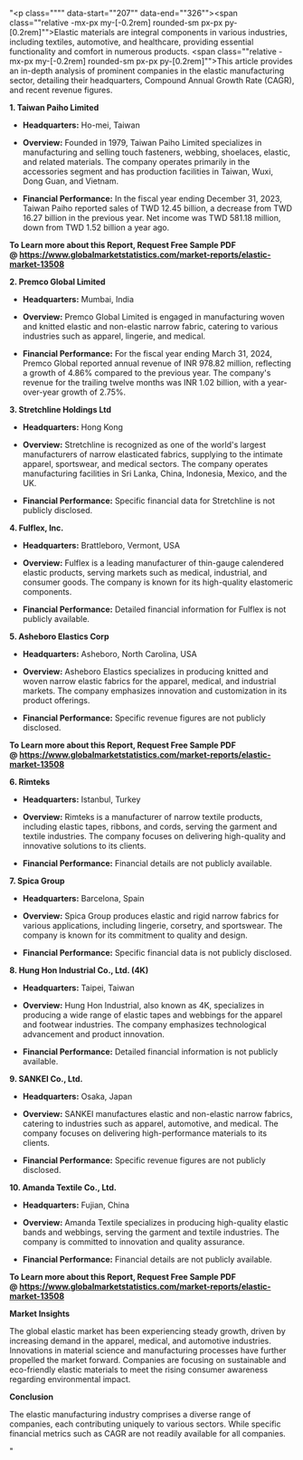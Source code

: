"<p class="""" data-start=""207"" data-end=""326""><span class=""relative -mx-px my-[-0.2rem] rounded-sm px-px py-[0.2rem]"">Elastic materials are integral components in various industries, including textiles, automotive, and healthcare, providing essential functionality and comfort in numerous products.</span> <span class=""relative -mx-px my-[-0.2rem] rounded-sm px-px py-[0.2rem]"">This article provides an in-depth analysis of prominent companies in the elastic manufacturing sector, detailing their headquarters, Compound Annual Growth Rate (CAGR), and recent revenue figures.</span></p>
<p class="""" data-start=""328"" data-end=""355""><strong data-start=""328"" data-end=""355"">1. Taiwan Paiho Limited</strong></p>
<ul data-start=""357"" data-end=""829"">
<li class="""" data-start=""357"" data-end=""458"">
<p class="""" data-start=""359"" data-end=""458""><strong data-start=""359"" data-end=""376"">Headquarters:</strong> <span class=""relative -mx-px my-[-0.2rem] rounded-sm px-px py-[0.2rem]"">Ho-mei, Taiwan</span></p>
</li>
<li class="""" data-start=""459"" data-end=""634"">
<p class="""" data-start=""461"" data-end=""634""><strong data-start=""461"" data-end=""474"">Overview:</strong> <span class=""relative -mx-px my-[-0.2rem] rounded-sm px-px py-[0.2rem]"">Founded in 1979, Taiwan Paiho Limited specializes in manufacturing and selling touch fasteners, webbing, shoelaces, elastic, and related materials.</span> <span class=""relative -mx-px my-[-0.2rem] rounded-sm px-px py-[0.2rem]"">The company operates primarily in the accessories segment and has production facilities in Taiwan, Wuxi, Dong Guan, and Vietnam.</span>&nbsp;</p>
</li>
<li class="""" data-start=""635"" data-end=""829"">
<p class="""" data-start=""637"" data-end=""829""><strong data-start=""637"" data-end=""663"">Financial Performance:</strong> <span class=""relative -mx-px my-[-0.2rem] rounded-sm px-px py-[0.2rem]"">In the fiscal year ending December 31, 2023, Taiwan Paiho reported sales of TWD 12.45 billion, a decrease from TWD 16.27 billion in the previous year.</span> <span class=""relative -mx-px my-[-0.2rem] rounded-sm px-px py-[0.2rem]"">Net income was TWD 581.18 million, down from TWD 1.52 billion a year ago.</span></p>
</li>
</ul>
<p><strong>To Learn more about this Report, Request Free Sample PDF @&nbsp;<a href=""https://www.globalmarketstatistics.com/market-reports/elastic-market-13508"">https://www.globalmarketstatistics.com/market-reports/elastic-market-13508</a></strong></p>
<p class="""" data-start=""831"" data-end=""859""><strong data-start=""831"" data-end=""859"">2. Premco Global Limited</strong></p>
<ul data-start=""861"" data-end=""1263"">
<li class="""" data-start=""861"" data-end=""966"">
<p class="""" data-start=""863"" data-end=""966""><strong data-start=""863"" data-end=""880"">Headquarters:</strong> <span class=""relative -mx-px my-[-0.2rem] rounded-sm px-px py-[0.2rem]"">Mumbai, India</span></p>
</li>
<li class="""" data-start=""967"" data-end=""1068"">
<p class="""" data-start=""969"" data-end=""1068""><strong data-start=""969"" data-end=""982"">Overview:</strong> <span class=""relative -mx-px my-[-0.2rem] rounded-sm px-px py-[0.2rem]"">Premco Global Limited is engaged in manufacturing woven and knitted elastic and non-elastic narrow fabric, catering to various industries such as apparel, lingerie, and medical.</span></p>
</li>
<li class="""" data-start=""1069"" data-end=""1263"">
<p class="""" data-start=""1071"" data-end=""1263""><strong data-start=""1071"" data-end=""1097"">Financial Performance:</strong> <span class=""relative -mx-px my-[-0.2rem] rounded-sm px-px py-[0.2rem]"">For the fiscal year ending March 31, 2024, Premco Global reported annual revenue of INR 978.82 million, reflecting a growth of 4.86% compared to the previous year.</span> <span class=""relative -mx-px my-[-0.2rem] rounded-sm px-px py-[0.2rem]"">The company's revenue for the trailing twelve months was INR 1.02 billion, with a year-over-year growth of 2.75%.</span></p>
</li>
</ul>
<p class="""" data-start=""1265"" data-end=""1296""><strong data-start=""1265"" data-end=""1296"">3. Stretchline Holdings Ltd</strong></p>
<ul data-start=""1298"" data-end=""1660"">
<li class="""" data-start=""1298"" data-end=""1403"">
<p class="""" data-start=""1300"" data-end=""1403""><strong data-start=""1300"" data-end=""1317"">Headquarters:</strong> <span class=""relative -mx-px my-[-0.2rem] rounded-sm px-px py-[0.2rem]"">Hong Kong</span></p>
</li>
<li class="""" data-start=""1404"" data-end=""1545"">
<p class="""" data-start=""1406"" data-end=""1545""><strong data-start=""1406"" data-end=""1419"">Overview:</strong> <span class=""relative -mx-px my-[-0.2rem] rounded-sm px-px py-[0.2rem]"">Stretchline is recognized as one of the world's largest manufacturers of narrow elasticated fabrics, supplying to the intimate apparel, sportswear, and medical sectors.</span> <span class=""relative -mx-px my-[-0.2rem] rounded-sm px-px py-[0.2rem]"">The company operates manufacturing facilities in Sri Lanka, China, Indonesia, Mexico, and the UK.</span></p>
</li>
<li class="""" data-start=""1546"" data-end=""1660"">
<p class="""" data-start=""1548"" data-end=""1660""><strong data-start=""1548"" data-end=""1574"">Financial Performance:</strong> <span class=""relative -mx-px my-[-0.2rem] rounded-sm px-px py-[0.2rem]"">Specific financial data for Stretchline is not publicly disclosed.</span></p>
</li>
</ul>
<p class="""" data-start=""1662"" data-end=""1682""><strong data-start=""1662"" data-end=""1682"">4. Fulflex, Inc.</strong></p>
<ul data-start=""1684"" data-end=""2046"">
<li class="""" data-start=""1684"" data-end=""1789"">
<p class="""" data-start=""1686"" data-end=""1789""><strong data-start=""1686"" data-end=""1703"">Headquarters:</strong> <span class=""relative -mx-px my-[-0.2rem] rounded-sm px-px py-[0.2rem]"">Brattleboro, Vermont, USA</span></p>
</li>
<li class="""" data-start=""1790"" data-end=""1931"">
<p class="""" data-start=""1792"" data-end=""1931""><strong data-start=""1792"" data-end=""1805"">Overview:</strong> <span class=""relative -mx-px my-[-0.2rem] rounded-sm px-px py-[0.2rem]"">Fulflex is a leading manufacturer of thin-gauge calendered elastic products, serving markets such as medical, industrial, and consumer goods.</span> <span class=""relative -mx-px my-[-0.2rem] rounded-sm px-px py-[0.2rem]"">The company is known for its high-quality elastomeric components.</span></p>
</li>
<li class="""" data-start=""1932"" data-end=""2046"">
<p class="""" data-start=""1934"" data-end=""2046""><strong data-start=""1934"" data-end=""1960"">Financial Performance:</strong> <span class=""relative -mx-px my-[-0.2rem] rounded-sm px-px py-[0.2rem]"">Detailed financial information for Fulflex is not publicly available.</span></p>
</li>
</ul>
<p class="""" data-start=""2048"" data-end=""2077""><strong data-start=""2048"" data-end=""2077"">5. Asheboro Elastics Corp</strong></p>
<ul data-start=""2079"" data-end=""2441"">
<li class="""" data-start=""2079"" data-end=""2184"">
<p class="""" data-start=""2081"" data-end=""2184""><strong data-start=""2081"" data-end=""2098"">Headquarters:</strong> <span class=""relative -mx-px my-[-0.2rem] rounded-sm px-px py-[0.2rem]"">Asheboro, North Carolina, USA</span></p>
</li>
<li class="""" data-start=""2185"" data-end=""2326"">
<p class="""" data-start=""2187"" data-end=""2326""><strong data-start=""2187"" data-end=""2200"">Overview:</strong> <span class=""relative -mx-px my-[-0.2rem] rounded-sm px-px py-[0.2rem]"">Asheboro Elastics specializes in producing knitted and woven narrow elastic fabrics for the apparel, medical, and industrial markets.</span> <span class=""relative -mx-px my-[-0.2rem] rounded-sm px-px py-[0.2rem]"">The company emphasizes innovation and customization in its product offerings.</span></p>
</li>
<li class="""" data-start=""2327"" data-end=""2441"">
<p class="""" data-start=""2329"" data-end=""2441""><strong data-start=""2329"" data-end=""2355"">Financial Performance:</strong> <span class=""relative -mx-px my-[-0.2rem] rounded-sm px-px py-[0.2rem]"">Specific revenue figures are not publicly disclosed.</span></p>
</li>
</ul>
<p class="""" data-start=""2443"" data-end=""2457""><strong data-start=""2443"" data-end=""2457""><strong>To Learn more about this Report, Request Free Sample PDF @&nbsp;<a href=""https://www.globalmarketstatistics.com/market-reports/elastic-market-13508"">https://www.globalmarketstatistics.com/market-reports/elastic-market-13508</a></strong></strong></p>
<p class="""" data-start=""2443"" data-end=""2457""><strong data-start=""2443"" data-end=""2457"">6. Rimteks</strong></p>
<ul data-start=""2459"" data-end=""2821"">
<li class="""" data-start=""2459"" data-end=""2564"">
<p class="""" data-start=""2461"" data-end=""2564""><strong data-start=""2461"" data-end=""2478"">Headquarters:</strong> <span class=""relative -mx-px my-[-0.2rem] rounded-sm px-px py-[0.2rem]"">Istanbul, Turkey</span></p>
</li>
<li class="""" data-start=""2565"" data-end=""2706"">
<p class="""" data-start=""2567"" data-end=""2706""><strong data-start=""2567"" data-end=""2580"">Overview:</strong> <span class=""relative -mx-px my-[-0.2rem] rounded-sm px-px py-[0.2rem]"">Rimteks is a manufacturer of narrow textile products, including elastic tapes, ribbons, and cords, serving the garment and textile industries.</span> <span class=""relative -mx-px my-[-0.2rem] rounded-sm px-px py-[0.2rem]"">The company focuses on delivering high-quality and innovative solutions to its clients.</span></p>
</li>
<li class="""" data-start=""2707"" data-end=""2821"">
<p class="""" data-start=""2709"" data-end=""2821""><strong data-start=""2709"" data-end=""2735"">Financial Performance:</strong> <span class=""relative -mx-px my-[-0.2rem] rounded-sm px-px py-[0.2rem]"">Financial details are not publicly available.</span></p>
</li>
</ul>
<p class="""" data-start=""2823"" data-end=""2841""><strong data-start=""2823"" data-end=""2841"">7. Spica Group</strong></p>
<ul data-start=""2843"" data-end=""3205"">
<li class="""" data-start=""2843"" data-end=""2948"">
<p class="""" data-start=""2845"" data-end=""2948""><strong data-start=""2845"" data-end=""2862"">Headquarters:</strong> <span class=""relative -mx-px my-[-0.2rem] rounded-sm px-px py-[0.2rem]"">Barcelona, Spain</span></p>
</li>
<li class="""" data-start=""2949"" data-end=""3090"">
<p class="""" data-start=""2951"" data-end=""3090""><strong data-start=""2951"" data-end=""2964"">Overview:</strong> <span class=""relative -mx-px my-[-0.2rem] rounded-sm px-px py-[0.2rem]"">Spica Group produces elastic and rigid narrow fabrics for various applications, including lingerie, corsetry, and sportswear.</span> <span class=""relative -mx-px my-[-0.2rem] rounded-sm px-px py-[0.2rem]"">The company is known for its commitment to quality and design.</span></p>
</li>
<li class="""" data-start=""3091"" data-end=""3205"">
<p class="""" data-start=""3093"" data-end=""3205""><strong data-start=""3093"" data-end=""3119"">Financial Performance:</strong> <span class=""relative -mx-px my-[-0.2rem] rounded-sm px-px py-[0.2rem]"">Specific financial data is not publicly disclosed.</span></p>
</li>
</ul>
<p class="""" data-start=""3207"" data-end=""3248""><strong data-start=""3207"" data-end=""3248"">8. Hung Hon Industrial Co., Ltd. (4K)</strong></p>
<ul data-start=""3250"" data-end=""3612"">
<li class="""" data-start=""3250"" data-end=""3355"">
<p class="""" data-start=""3252"" data-end=""3355""><strong data-start=""3252"" data-end=""3269"">Headquarters:</strong> <span class=""relative -mx-px my-[-0.2rem] rounded-sm px-px py-[0.2rem]"">Taipei, Taiwan</span></p>
</li>
<li class="""" data-start=""3356"" data-end=""3497"">
<p class="""" data-start=""3358"" data-end=""3497""><strong data-start=""3358"" data-end=""3371"">Overview:</strong> <span class=""relative -mx-px my-[-0.2rem] rounded-sm px-px py-[0.2rem]"">Hung Hon Industrial, also known as 4K, specializes in producing a wide range of elastic tapes and webbings for the apparel and footwear industries.</span> <span class=""relative -mx-px my-[-0.2rem] rounded-sm px-px py-[0.2rem]"">The company emphasizes technological advancement and product innovation.</span></p>
</li>
<li class="""" data-start=""3498"" data-end=""3612"">
<p class="""" data-start=""3500"" data-end=""3612""><strong data-start=""3500"" data-end=""3526"">Financial Performance:</strong> <span class=""relative -mx-px my-[-0.2rem] rounded-sm px-px py-[0.2rem]"">Detailed financial information is not publicly available.</span></p>
</li>
</ul>
<p class="""" data-start=""3614"" data-end=""3637""><strong data-start=""3614"" data-end=""3637"">9. SANKEI Co., Ltd.</strong></p>
<ul data-start=""3639"" data-end=""4001"">
<li class="""" data-start=""3639"" data-end=""3744"">
<p class="""" data-start=""3641"" data-end=""3744""><strong data-start=""3641"" data-end=""3658"">Headquarters:</strong> <span class=""relative -mx-px my-[-0.2rem] rounded-sm px-px py-[0.2rem]"">Osaka, Japan</span></p>
</li>
<li class="""" data-start=""3745"" data-end=""3886"">
<p class="""" data-start=""3747"" data-end=""3886""><strong data-start=""3747"" data-end=""3760"">Overview:</strong> <span class=""relative -mx-px my-[-0.2rem] rounded-sm px-px py-[0.2rem]"">SANKEI manufactures elastic and non-elastic narrow fabrics, catering to industries such as apparel, automotive, and medical.</span> <span class=""relative -mx-px my-[-0.2rem] rounded-sm px-px py-[0.2rem]"">The company focuses on delivering high-performance materials to its clients.</span></p>
</li>
<li class="""" data-start=""3887"" data-end=""4001"">
<p class="""" data-start=""3889"" data-end=""4001""><strong data-start=""3889"" data-end=""3915"">Financial Performance:</strong> <span class=""relative -mx-px my-[-0.2rem] rounded-sm px-px py-[0.2rem]"">Specific revenue figures are not publicly disclosed.</span></p>
</li>
</ul>
<p class="""" data-start=""4003"" data-end=""4035""><strong data-start=""4003"" data-end=""4035"">10. Amanda Textile Co., Ltd.</strong></p>
<ul data-start=""4037"" data-end=""4399"">
<li class="""" data-start=""4037"" data-end=""4142"">
<p class="""" data-start=""4039"" data-end=""4142""><strong data-start=""4039"" data-end=""4056"">Headquarters:</strong> <span class=""relative -mx-px my-[-0.2rem] rounded-sm px-px py-[0.2rem]"">Fujian, China</span></p>
</li>
<li class="""" data-start=""4143"" data-end=""4284"">
<p class="""" data-start=""4145"" data-end=""4284""><strong data-start=""4145"" data-end=""4158"">Overview:</strong> <span class=""relative -mx-px my-[-0.2rem] rounded-sm px-px py-[0.2rem]"">Amanda Textile specializes in producing high-quality elastic bands and webbings, serving the garment and textile industries.</span> <span class=""relative -mx-px my-[-0.2rem] rounded-sm px-px py-[0.2rem]"">The company is committed to innovation and quality assurance.</span></p>
</li>
<li class="""" data-start=""4285"" data-end=""4399"">
<p class="""" data-start=""4287"" data-end=""4399""><strong data-start=""4287"" data-end=""4313"">Financial Performance:</strong> <span class=""relative -mx-px my-[-0.2rem] rounded-sm px-px py-[0.2rem]"">Financial details are not publicly available.</span></p>
</li>
</ul>
<p class="""" data-start=""4401"" data-end=""4420""><strong data-start=""4401"" data-end=""4420""><strong>To Learn more about this Report, Request Free Sample PDF @&nbsp;<a href=""https://www.globalmarketstatistics.com/market-reports/elastic-market-13508"">https://www.globalmarketstatistics.com/market-reports/elastic-market-13508</a></strong></strong></p>
<p class="""" data-start=""4401"" data-end=""4420""><strong data-start=""4401"" data-end=""4420"">Market Insights</strong></p>
<p class="""" data-start=""4422"" data-end=""4587""><span class=""relative -mx-px my-[-0.2rem] rounded-sm px-px py-[0.2rem]"">The global elastic market has been experiencing steady growth, driven by increasing demand in the apparel, medical, and automotive industries.</span> <span class=""relative -mx-px my-[-0.2rem] rounded-sm px-px py-[0.2rem]"">Innovations in material science and manufacturing processes have further propelled the market forward.</span> <span class=""relative -mx-px my-[-0.2rem] rounded-sm px-px py-[0.2rem]"">Companies are focusing on sustainable and eco-friendly elastic materials to meet the rising consumer awareness regarding environmental impact.</span></p>
<p class="""" data-start=""4589"" data-end=""4603""><strong data-start=""4589"" data-end=""4603"">Conclusion</strong></p>
<p class="""" data-start=""4605"" data-end=""4821"">The elastic manufacturing industry comprises a diverse range of companies, each contributing uniquely to various sectors. While specific financial metrics such as CAGR are not readily available for all companies.</p>"
